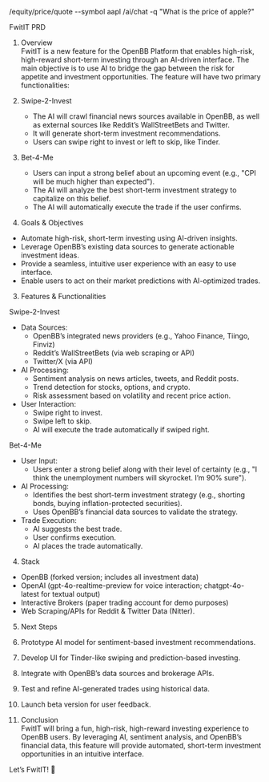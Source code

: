/equity/price/quote --symbol aapl
/ai/chat -q "What is the price of apple?"

FwitIT  PRD

1. Overview  
FwitIT is a new feature for the OpenBB Platform that enables high-risk, high-reward short-term investing through an AI-driven interface. The main objective is to use AI to bridge the gap between the risk for appetite and investment opportunities. The feature will have two primary functionalities:  

1. Swipe-2-Invest
   - The AI will crawl financial news sources available in OpenBB, as well as external sources like Reddit’s WallStreetBets and Twitter.  
   - It will generate short-term investment recommendations.  
   - Users can swipe right to invest or left to skip, like Tinder.

2. Bet-4-Me  
   - Users can input a strong belief about an upcoming event (e.g., "CPI will be much higher than expected").  
   - The AI will analyze the best short-term investment strategy to capitalize on this belief.  
   - The AI will automatically execute the trade if the user confirms.  

2. Goals & Objectives  
- Automate high-risk, short-term investing using AI-driven insights.  
- Leverage OpenBB’s existing data sources to generate actionable investment ideas.  
- Provide a seamless, intuitive user experience with an easy to use interface.  
- Enable users to act on their market predictions with AI-optimized trades. 

3. Features & Functionalities  

Swipe-2-Invest
- Data Sources:  
  - OpenBB’s integrated news providers (e.g., Yahoo Finance, Tiingo, Finviz)  
  - Reddit’s WallStreetBets (via web scraping or API)  
  - Twitter/X (via API)  
- AI Processing:  
  - Sentiment analysis on news articles, tweets, and Reddit posts.  
  - Trend detection for stocks, options, and crypto.  
  - Risk assessment based on volatility and recent price action.  
- User Interaction:  
  - Swipe right to invest.  
  - Swipe left to skip.  
  - AI will execute the trade automatically if swiped right.  

Bet-4-Me
- User Input:  
  - Users enter a strong belief along with their level of certainty (e.g., "I think the unemployment numbers will skyrocket. I’m 90% sure").  
- AI Processing:  
  - Identifies the best short-term investment strategy (e.g., shorting bonds, buying inflation-protected securities).  
  - Uses OpenBB’s financial data sources to validate the strategy.  
- Trade Execution:  
  - AI suggests the best trade.  
  - User confirms execution.  
  - AI places the trade automatically.  

4. Stack 
- OpenBB (forked version; includes all investment data)
- OpenAI (gpt-4o-realtime-preview for voice interaction; chatgpt-4o-latest for textual output)
- Interactive Brokers (paper trading account for demo purposes)
- Web Scraping/APIs for Reddit & Twitter Data (Nitter).

5. Next Steps  
1. Prototype AI model for sentiment-based investment recommendations.  
2. Develop UI for Tinder-like swiping and prediction-based investing.  
3. Integrate with OpenBB’s data sources and brokerage APIs.  
4. Test and refine AI-generated trades using historical data.  
5. Launch beta version for user feedback.  

6. Conclusion  
FwitIT will bring a fun, high-risk, high-reward investing experience to OpenBB users. By leveraging AI, sentiment analysis, and OpenBB’s financial data, this feature will provide automated, short-term investment opportunities in an intuitive interface.  

Let’s FwitIT! 🚀  




